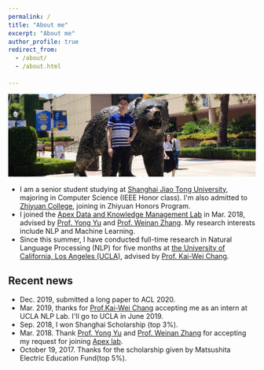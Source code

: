 ```yaml
---
permalink: /
title: "About me"
excerpt: "About me"
author_profile: true
redirect_from: 
  - /about/
  - /about.html
  
---
```




<div align = "center"><img src="images/UCLA1.jpg"/> </div>


*    I am a senior student studying at [Shanghai Jiao Tong University](http://en.sjtu.edu.cn/), majoring in Computer Science (IEEE Honor class). I'm also admitted to [Zhiyuan College](http://zhiyuan.sjtu.edu.cn), joining in Zhiyuan Honors Program.
*    I joined the [Apex Data and Knowledge Management Lab](http://www.apexlab.org/) in Mar. 2018, advised by [Prof. Yong Yu](http://apex.sjtu.edu.cn/members/yyu) and [Prof. Weinan Zhang](http://wnzhang.net/). My research interests include NLP and Machine Learning.
*    Since this summer, I have conducted full-time research in Natural Language Processing
     (NLP) for five months at [the University of California, Los Angeles (UCLA)](<http://www.ucla.edu/>), advised by [Prof. Kai-Wei Chang](<http://web.cs.ucla.edu/~kwchang/>).

Recent news
---
*    Dec. 2019, submitted a long paper to ACL 2020.
*    Mar. 2019, thanks for [Prof.Kai-Wei Chang](http://web.cs.ucla.edu/~kwchang/) accepting me as an intern at UCLA NLP Lab. I'll go to UCLA in June 2019.
*    Sep. 2018, I won Shanghai Scholarship (top 3%).
*    Mar. 2018. Thank [Prof. Yong Yu](http://apex.sjtu.edu.cn/members/yyu) and [Prof. Weinan Zhang](http://wnzhang.net/) for accepting my request for joining [Apex lab](http://www.apexlab.org/).
*    October 19, 2017. Thanks for the scholarship given by Matsushita Electric Education Fund(top 5%).

<br />
<br />
<div align="center">
<script type="text/javascript" id="clustrmaps" src="//cdn.clustrmaps.com/map_v2.js?cl=080808&w=450&t=n&d=S4ltOOOb5hNqfuuCWdgDqsaGD0v1lIU0YFRyXTX7W5E&co=ffffff&cmo=3acc3a&cmn=ff5353&ct=808080"></script>
</div>
